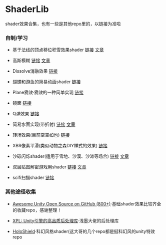 # ShaderLib

shader效果合集，也有一些是其他repo里的，以链接为准啦

### 自制/学习

- 基于法线的顶点移位积雪效果shader [链接](https://github.com/llapuras/ShaderLib/tree/master/AccumulatedSnow) [文章](https://llapuras.top/UnityShader-%E7%A7%AF%E9%9B%AA/)

- 高斯模糊 [链接](https://github.com/llapuras/ShaderLib/tree/master/BlurEffect) [文章](https://llapuras.top/Unity-UI-Blur/)

- Dissolve消融效果 [链接](https://github.com/llapuras/ShaderLib/tree/master/Dissolve)

- 蝴蝶和游鱼的简易动画shader [链接](https://github.com/llapuras/ShaderLib/tree/master/FishNButterfly)

- Plane雾效·雾效的一种简单实现 [链接](https://github.com/llapuras/ShaderLib/tree/master/Fog)

- 镜面 [链接](https://github.com/llapuras/ShaderLib/tree/master/Mirror)

- Q弹效果 [链接](https://github.com/llapuras/ShaderLib/tree/master/Qspring)

- 简易水面实现(带折射) [链接](https://github.com/llapuras/ShaderLib/tree/master/Water) [文章](https://llapuras.top/UnityShader-%E6%B0%B4%E9%9D%A2/)

- 转场效果(目前空空如也) [链接](https://github.com/llapuras/ShaderLib/tree/master/TransitionEffect)

- XBR像素平滑(类似动物之森DIY样式的效果) [链接](https://github.com/llapuras/UnityXbrShader) 

- 沙砾闪烁shader(适用于雪地、沙漠、沙滩等场合) [链接](https://github.com/llapuras/AlfxTerrain/blob/master/Assets/Shader/Sparkles_x1.shader) [文章](https://llapuras.top/%E5%9C%B0%E5%BD%A2%E7%94%9F%E6%88%90/)

- 双层贴图解密游戏用shader [链接](https://github.com/llapuras/ShaderLib/tree/master/WorldPositionShader/DoubleTex) [文章](https://llapuras.top/World-Position-Shader/)

- scifi扫描shader [链接](https://github.com/llapuras/ShaderLib/tree/master/Scifi/Scan)


### 其他途径收集

- [Awesome Unity Open Source on GitHub (800+)](https://github.com/baba-s/awesome-unity-open-source-on-github)·基础shader效果比较齐全的收藏repo，感谢整理！

- [XPL: Unity引擎的高品质后处理库](https://github.com/QianMo/X-PostProcessing-Library)·浅墨大佬的后处理库

- [HoloShield](https://github.com/AdultLink/HoloShield)·科幻风格shader(这大哥的几个repo都是挺科幻风的unity特效repo

